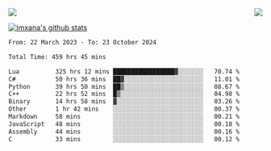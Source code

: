 <p>
  <a href="https://count.getloli.com/"><img src="https://count.getloli.com/get/@xana.readme?theme=moebooru-h"></a>
  <img src="https://weather-icon.journeyad.repl.co/@hangzhou?v=1" align="right">
</p>


<a href="https://github.com/imxana"><img align="center" src="https://github-readme-stats.vercel.app/api?username=imxana&show_icons=true&include_all_commits=true&hide_border=tru&custom_title=imxana%27s%20Github%20Stats" alt="imxana's github stats" /></a> 

<!--START_SECTION:waka-->

```txt
From: 22 March 2023 - To: 23 October 2024

Total Time: 459 hrs 45 mins

Lua          325 hrs 12 mins █████████████████▓░░░░░░░   70.74 %
C#           50 hrs 36 mins  ██▓░░░░░░░░░░░░░░░░░░░░░░   11.01 %
Python       39 hrs 50 mins  ██▒░░░░░░░░░░░░░░░░░░░░░░   08.67 %
C++          22 hrs 52 mins  █▒░░░░░░░░░░░░░░░░░░░░░░░   04.98 %
Binary       14 hrs 58 mins  ▓░░░░░░░░░░░░░░░░░░░░░░░░   03.26 %
Other        1 hr 42 mins    ░░░░░░░░░░░░░░░░░░░░░░░░░   00.37 %
Markdown     58 mins         ░░░░░░░░░░░░░░░░░░░░░░░░░   00.21 %
JavaScript   48 mins         ░░░░░░░░░░░░░░░░░░░░░░░░░   00.18 %
Assembly     44 mins         ░░░░░░░░░░░░░░░░░░░░░░░░░   00.16 %
C            33 mins         ░░░░░░░░░░░░░░░░░░░░░░░░░   00.12 %
```

<!--END_SECTION:waka-->
